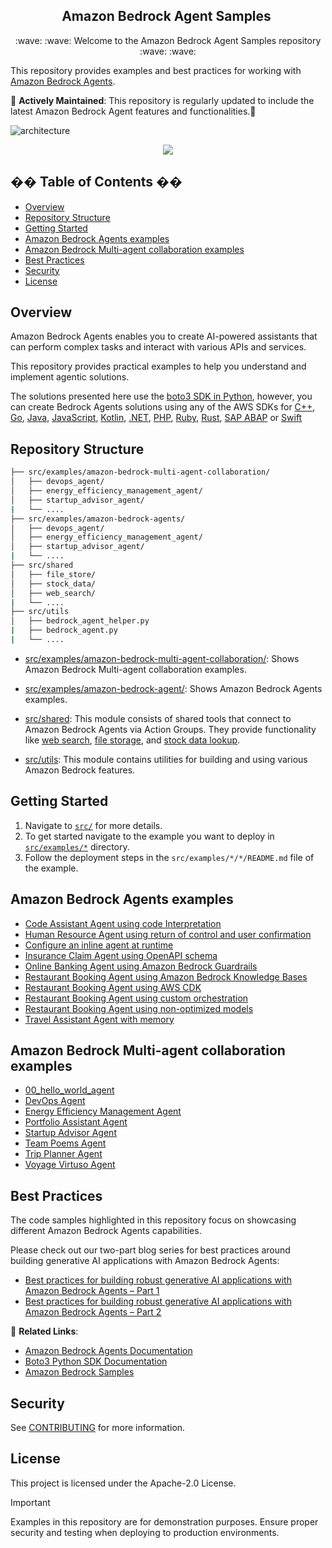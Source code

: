 <h2 align="center">Amazon Bedrock Agent Samples&nbsp;</h2>
<p align="center">
  :wave: :wave: Welcome to the Amazon Bedrock Agent Samples repository :wave: :wave:
</p>

This repository provides examples and best practices for working with [Amazon Bedrock Agents](https://aws.amazon.com/bedrock/agents/). 

🔄 **Actively Maintained**: This repository is regularly updated to include the latest Amazon Bedrock Agent features and functionalities.🔄

![architecture](https://github.com/aws-samples/bedrock-multi-agents-collaboration-workshop/blob/main/images/architecture.gif?raw=true)

<p align="center">
  <a href="/src/examples/amazon-bedrock-multi-agent-collaboration/startup_advisor_agent/"><img src="https://img.shields.io/badge/Example-Startup_Advisor_Agent-blue" /></a>
</p>

## �� Table of Contents ��

- [Overview](#overview)
- [Repository Structure](#repository-structure)
- [Getting Started](#getting-started)
- [Amazon Bedrock Agents examples](#amazon-bedrock-agents-examples)
- [Amazon Bedrock Multi-agent collaboration examples](#amazon-bedrock-multi-agent-collaboration-examples)
- [Best Practices](#best-practices)
- [Security](#security)
- [License](#license)

## Overview

Amazon Bedrock Agents enables you to create AI-powered assistants that can perform complex tasks and interact with various APIs and services. 

This repository provides practical examples to help you understand and implement agentic solutions.

The solutions presented here use the [boto3 SDK in Python](https://boto3.amazonaws.com/v1/documentation/api/latest/reference/services/bedrock-agent.html), however, you can create Bedrock Agents solutions using any of the AWS SDKs for [C++](https://sdk.amazonaws.com/cpp/api/LATEST/aws-cpp-sdk-bedrock-agent/html/annotated.html), [Go](https://docs.aws.amazon.com/sdk-for-go/api/service/bedrockagent/), [Java](https://sdk.amazonaws.com/java/api/latest/software/amazon/awssdk/services/bedrockagent/package-summary.html), [JavaScript](https://docs.aws.amazon.com/AWSJavaScriptSDK/v3/latest/client/bedrock-agent/), [Kotlin](https://sdk.amazonaws.com/kotlin/api/latest/bedrockagent/index.html), [.NET](https://docs.aws.amazon.com/sdkfornet/v3/apidocs/items/BedrockAgent/NBedrockAgent.html), [PHP](https://docs.aws.amazon.com/aws-sdk-php/v3/api/namespace-Aws.BedrockAgent.html), [Ruby](https://docs.aws.amazon.com/sdk-for-ruby/v3/api/Aws/BedrockAgent.html), [Rust](https://docs.rs/aws-sdk-bedrockagent/latest/aws_sdk_bedrockagent/), [SAP ABAP](https://docs.aws.amazon.com/sdk-for-sap-abap/v1/api/latest/bdr/index.html) or [Swift](https://sdk.amazonaws.com/swift/api/awsbedrockruntime/0.34.0/documentation/awsbedrockruntime)

## Repository Structure

```bash
├── src/examples/amazon-bedrock-multi-agent-collaboration/
│   ├── devops_agent/
│   ├── energy_efficiency_management_agent/
│   ├── startup_advisor_agent/
|   └── ....
├── src/examples/amazon-bedrock-agents/
│   ├── devops_agent/
│   ├── energy_efficiency_management_agent/
│   ├── startup_advisor_agent/
|   └── ....
├── src/shared
│   ├── file_store/
│   ├── stock_data/
│   ├── web_search/
|   └── ....
├── src/utils
│   ├── bedrock_agent_helper.py
|   ├── bedrock_agent.py
|   └── ....
```

- [src/examples/amazon-bedrock-multi-agent-collaboration/](/src/examples/amazon-bedrock-multi-agent-collaboration/): Shows Amazon Bedrock Multi-agent collaboration examples.

- [src/examples/amazon-bedrock-agent/](/src/examples/amazon-bedrock-agent/): Shows Amazon Bedrock Agents examples.

- [src/shared](/src/shared/): This module consists of shared tools that connect to Amazon Bedrock Agents via Action Groups. They provide functionality like [web search](/src/shared/file_store/), [file storage](/src/shared/file_store/), and [stock data lookup](/src/shared/stock_data/).

- [src/utils](/src/utils/): This module contains utilities for building and using various Amazon Bedrock features.

## Getting Started

1. Navigate to [`src/`](/src/) for more details.
2. To get started navigate to the example you want to deploy in [`src/examples/*`](/src/examples/) directory. 
3. Follow the deployment steps in the `src/examples/*/*/README.md` file of the example. 

## Amazon Bedrock Agents examples

- [Code Assistant Agent using code Interpretation](/src/examples/amazon-bedrock-agents/code_assistant_agent/)
- [Human Resource Agent using return of control and user confirmation](/src/examples/amazon-bedrock-agents/human_resources_agent/)
- [Configure an inline agent at runtime](/src/examples/amazon-bedrock-agents/inline_agent/)
- [Insurance Claim Agent using OpenAPI schema](/src/examples/amazon-bedrock-agents/insurance_claims_agent/)
- [Online Banking Agent using Amazon Bedrock Guardrails](/src/examples/amazon-bedrock-agents/online_banking_agent/)
- [Restaurant Booking Agent using Amazon Bedrock Knowledge Bases](/src/examples/amazon-bedrock-agents/restaurant_agent/)
- [Restaurant Booking Agent using AWS CDK](/src/examples/amazon-bedrock-agents/booking_cdk_agent/)
- [Restaurant Booking Agent using custom orchestration](/src/examples/amazon-bedrock-agents/restaurant_booking_custom_orchestration_agent/)
- [Restaurant Booking Agent using non-optimized models](/src/examples/amazon-bedrock-agents/restaurant_booking_mistral_agent/)
- [Travel Assistant Agent with memory](/src/examples/amazon-bedrock-agents/travel_assistant_agent/)

## Amazon Bedrock Multi-agent collaboration examples

- [00_hello_world_agent](/src/examples/00_hello_world_agent/)
- [DevOps Agent](/src/examples/devops_agent/)
- [Energy Efficiency Management Agent](/src/examples/energy_efficiency_management_agent/)
- [Portfolio Assistant Agent](/src/examples/portfolio_assistant_agent/)
- [Startup Advisor Agent](/src/examples/startup_advisor_agent/)
- [Team Poems Agent](/src/examples/team_poems_agent/)
- [Trip Planner Agent](/src/examples/trip_planner_agent/)
- [Voyage Virtuso Agent](/src/examples/voyage_virtuoso_agent/)

## Best Practices

The code samples highlighted in this repository focus on showcasing different Amazon Bedrock Agents capabilities.

Please check out our two-part blog series for best practices around building generative AI applications with Amazon Bedrock Agents: 

- [Best practices for building robust generative AI applications with Amazon Bedrock Agents – Part 1](https://aws.amazon.com/blogs/machine-learning/best-practices-for-building-robust-generative-ai-applications-with-amazon-bedrock-agents-part-1/)
- [Best practices for building robust generative AI applications with Amazon Bedrock Agents – Part 2](https://aws.amazon.com/blogs/machine-learning/best-practices-for-building-robust-generative-ai-applications-with-amazon-bedrock-agents-part-2/)


🔗 **Related Links**:

- [Amazon Bedrock Agents Documentation](https://docs.aws.amazon.com/bedrock/latest/userguide/agents.html)
- [Boto3 Python SDK Documentation](https://boto3.amazonaws.com/v1/documentation/api/latest/reference/services/bedrock-agent.html)
- [Amazon Bedrock Samples](https://github.com/aws-samples/amazon-bedrock-samples/tree/main)


## Security

See [CONTRIBUTING](CONTRIBUTING.md#security-issue-notifications) for more information.

## License

This project is licensed under the Apache-2.0 License.

> [!IMPORTANT]
> Examples in this repository are for demonstration purposes. 
> Ensure proper security and testing when deploying to production environments.
